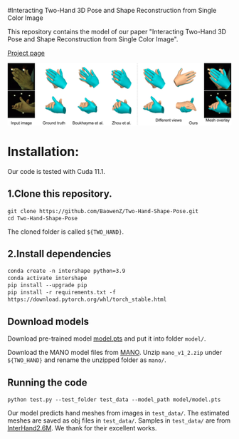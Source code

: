 #Interacting Two-Hand 3D Pose and Shape Reconstruction from Single Color Image

This repository contains the model of our paper "Interacting Two-Hand 3D Pose and Shape Reconstruction from Single Color Image".

[Project page](https://baowenz.github.io/Intershape/)

![prediction example](teaser.png)

# Installation:
Our code is tested with Cuda 11.1.
## 1.Clone this repository.
```
git clone https://github.com/BaowenZ/Two-Hand-Shape-Pose.git
cd Two-Hand-Shape-Pose
```
The cloned folder is called `${TWO_HAND}`.
## 2.Install dependencies
```
conda create -n intershape python=3.9
conda activate intershape
pip install --upgrade pip
pip install -r requirements.txt -f https://download.pytorch.org/whl/torch_stable.html
```
## Download models
Download pre-trained model [model.pts]() and put it into folder `model/`.

Download the MANO model files from [MANO](https://mano.is.tue.mpg.de/). Unzip `mano_v1_2.zip` under `${TWO_HAND}` and rename the unzipped folder as `mano/`.

## Running the code
```
python test.py --test_folder test_data --model_path model/model.pts
```
Our model predicts hand meshes from images in `test_data/`. The estimated meshes are saved as obj files in `test_data/`.
Samples in `test_data/` are from [InterHand2.6M](https://mks0601.github.io/InterHand2.6M/). We thank for their excellent works.

